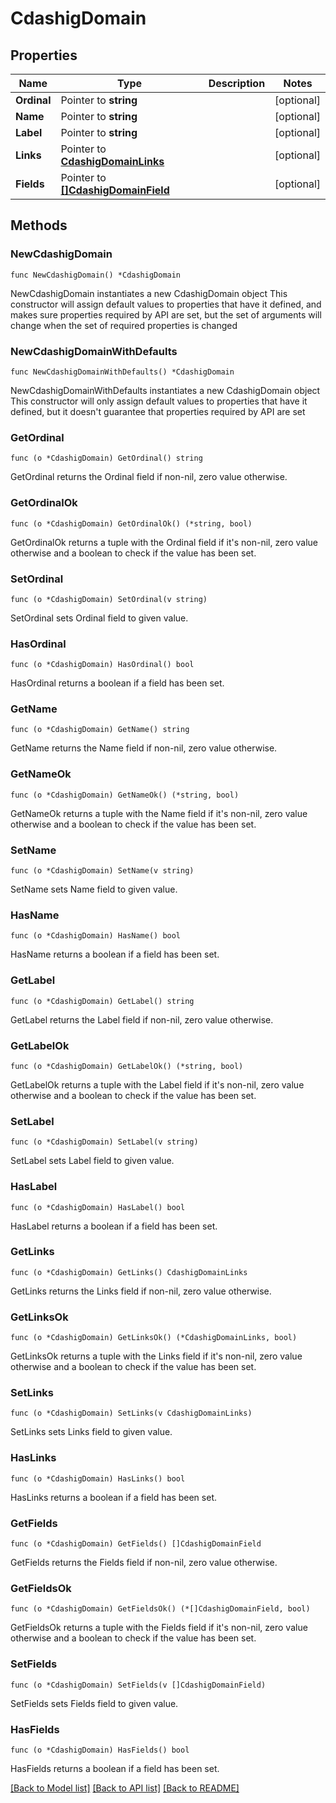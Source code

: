 # CdashigDomain

## Properties

Name | Type | Description | Notes
------------ | ------------- | ------------- | -------------
**Ordinal** | Pointer to **string** |  | [optional] 
**Name** | Pointer to **string** |  | [optional] 
**Label** | Pointer to **string** |  | [optional] 
**Links** | Pointer to [**CdashigDomainLinks**](CdashigDomainLinks.md) |  | [optional] 
**Fields** | Pointer to [**[]CdashigDomainField**](CdashigDomainField.md) |  | [optional] 

## Methods

### NewCdashigDomain

`func NewCdashigDomain() *CdashigDomain`

NewCdashigDomain instantiates a new CdashigDomain object
This constructor will assign default values to properties that have it defined,
and makes sure properties required by API are set, but the set of arguments
will change when the set of required properties is changed

### NewCdashigDomainWithDefaults

`func NewCdashigDomainWithDefaults() *CdashigDomain`

NewCdashigDomainWithDefaults instantiates a new CdashigDomain object
This constructor will only assign default values to properties that have it defined,
but it doesn't guarantee that properties required by API are set

### GetOrdinal

`func (o *CdashigDomain) GetOrdinal() string`

GetOrdinal returns the Ordinal field if non-nil, zero value otherwise.

### GetOrdinalOk

`func (o *CdashigDomain) GetOrdinalOk() (*string, bool)`

GetOrdinalOk returns a tuple with the Ordinal field if it's non-nil, zero value otherwise
and a boolean to check if the value has been set.

### SetOrdinal

`func (o *CdashigDomain) SetOrdinal(v string)`

SetOrdinal sets Ordinal field to given value.

### HasOrdinal

`func (o *CdashigDomain) HasOrdinal() bool`

HasOrdinal returns a boolean if a field has been set.

### GetName

`func (o *CdashigDomain) GetName() string`

GetName returns the Name field if non-nil, zero value otherwise.

### GetNameOk

`func (o *CdashigDomain) GetNameOk() (*string, bool)`

GetNameOk returns a tuple with the Name field if it's non-nil, zero value otherwise
and a boolean to check if the value has been set.

### SetName

`func (o *CdashigDomain) SetName(v string)`

SetName sets Name field to given value.

### HasName

`func (o *CdashigDomain) HasName() bool`

HasName returns a boolean if a field has been set.

### GetLabel

`func (o *CdashigDomain) GetLabel() string`

GetLabel returns the Label field if non-nil, zero value otherwise.

### GetLabelOk

`func (o *CdashigDomain) GetLabelOk() (*string, bool)`

GetLabelOk returns a tuple with the Label field if it's non-nil, zero value otherwise
and a boolean to check if the value has been set.

### SetLabel

`func (o *CdashigDomain) SetLabel(v string)`

SetLabel sets Label field to given value.

### HasLabel

`func (o *CdashigDomain) HasLabel() bool`

HasLabel returns a boolean if a field has been set.

### GetLinks

`func (o *CdashigDomain) GetLinks() CdashigDomainLinks`

GetLinks returns the Links field if non-nil, zero value otherwise.

### GetLinksOk

`func (o *CdashigDomain) GetLinksOk() (*CdashigDomainLinks, bool)`

GetLinksOk returns a tuple with the Links field if it's non-nil, zero value otherwise
and a boolean to check if the value has been set.

### SetLinks

`func (o *CdashigDomain) SetLinks(v CdashigDomainLinks)`

SetLinks sets Links field to given value.

### HasLinks

`func (o *CdashigDomain) HasLinks() bool`

HasLinks returns a boolean if a field has been set.

### GetFields

`func (o *CdashigDomain) GetFields() []CdashigDomainField`

GetFields returns the Fields field if non-nil, zero value otherwise.

### GetFieldsOk

`func (o *CdashigDomain) GetFieldsOk() (*[]CdashigDomainField, bool)`

GetFieldsOk returns a tuple with the Fields field if it's non-nil, zero value otherwise
and a boolean to check if the value has been set.

### SetFields

`func (o *CdashigDomain) SetFields(v []CdashigDomainField)`

SetFields sets Fields field to given value.

### HasFields

`func (o *CdashigDomain) HasFields() bool`

HasFields returns a boolean if a field has been set.


[[Back to Model list]](../README.md#documentation-for-models) [[Back to API list]](../README.md#documentation-for-api-endpoints) [[Back to README]](../README.md)


